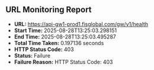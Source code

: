 ## URL Monitoring Report

- **URL:** https://api-gw1-prod1.fisglobal.com/gw/v1/health
- **Start Time:** 2025-08-28T13:25:03.298151
- **End Time:** 2025-08-28T13:25:03.495287
- **Total Time Taken:** 0.197136 seconds
- **HTTP Status Code:** 403
- **Status:** Failure
- **Failure Reason:** HTTP Status Code: 403
